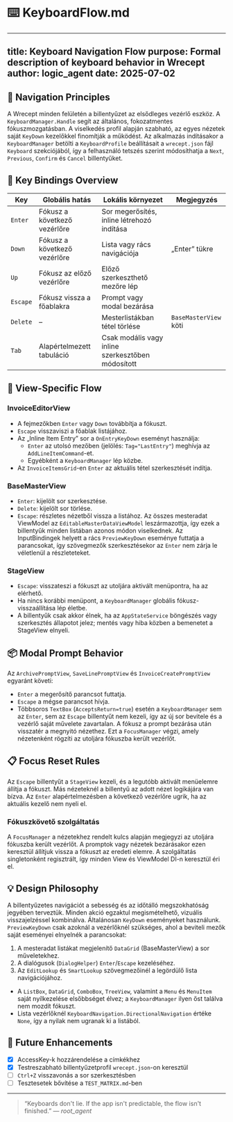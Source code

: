 # ⌨️ KeyboardFlow.md

---
**title:** Keyboard Navigation Flow
**purpose:** Formal description of keyboard behavior in Wrecept
**author:** logic_agent
**date:** 2025-07-02
---

## 🧭 Navigation Principles

A Wrecept minden felületén a billentyűzet az elsődleges vezérlő eszköz. A `KeyboardManager.Handle` segít az általános, fokozatmentes fókuszmozgatásban. A viselkedés profil alapján szabható, az egyes nézetek saját `KeyDown` kezelőkkel finomítják a működést.
Az alkalmazás indításakor a `KeyboardManager` betölti a `KeyboardProfile` beállításait a `wrecept.json` fájl `Keyboard` szekciójából, így a felhasználó tetszés szerint módosíthatja a `Next`, `Previous`, `Confirm` és `Cancel` billentyűket.

## 🔑 Key Bindings Overview

| Key      | Globális hatás                     | Lokális környezet                        | Megjegyzés |
|---------|-----------------------------------|------------------------------------------|------------|
| `Enter` | Fókusz a következő vezérlőre       | Sor megerősítés, inline létrehozó indítása |            |
| `Down`  | Fókusz a következő vezérlőre       | Lista vagy rács navigációja              | „Enter” tükre |
| `Up`    | Fókusz az előző vezérlőre          | Előző szerkeszthető mezőre lép            |            |
| `Escape`| Fókusz vissza a főablakra          | Prompt vagy modal bezárása               |            |
| `Delete`| –                                 | Mesterlistákban tétel törlése            | `BaseMasterView` köti |
| `Tab`   | Alapértelmezett tabuláció         | Csak modális vagy inline szerkesztőben módosított | |

## 🧾 View-Specific Flow

### InvoiceEditorView
- A fejmezőkben `Enter` vagy `Down` továbbítja a fókuszt.
- `Escape` visszaviszi a főablak listájához.
- Az „Inline Item Entry” sor a `OnEntryKeyDown` eseményt használja:
  - `Enter` az utolsó mezőben (jelölés: `Tag="LastEntry"`) meghívja az `AddLineItemCommand`-et.
  - Egyébként a `KeyboardManager` lép közbe.
- Az `InvoiceItemsGrid`-en `Enter` az aktuális tétel szerkesztését indítja.

### BaseMasterView
- `Enter`: kijelölt sor szerkesztése.
- `Delete`: kijelölt sor törlése.
- `Escape`: részletes nézetből vissza a listához.
Az összes mesteradat ViewModel az `EditableMasterDataViewModel` leszármazottja, így ezek a billentyűk minden listában azonos módon viselkednek.
Az InputBindingek helyett a rács `PreviewKeyDown` eseménye futtatja a parancsokat,
így szövegmezők szerkesztésekor az `Enter` nem zárja le véletlenül a részleteteket.

### StageView
- `Escape`: visszateszi a fókuszt az utoljára aktivált menüpontra, ha az elérhető.
- Ha nincs korábbi menüpont, a `KeyboardManager` globális fókusz-visszaállítása lép életbe.
- A billentyűk csak akkor élnek, ha az `AppStateService` böngészés vagy szerkesztés állapotot jelez; mentés vagy hiba közben a bemenetet a StageView elnyeli.

## 📦 Modal Prompt Behavior

Az `ArchivePromptView`, `SaveLinePromptView` és `InvoiceCreatePromptView` egyaránt követi:
- `Enter` a megerősítő parancsot futtatja.
- `Escape` a mégse parancsot hívja.
- Többsoros `TextBox` (`AcceptsReturn=true`) esetén a `KeyboardManager` sem az `Enter`, sem az `Escape` billentyűt nem kezeli, így az új sor bevitele és a vezérlő saját művelete zavartalan.
A fókusz a prompt bezárása után visszatér a megnyitó nézethez.
Ezt a `FocusManager` végzi, amely nézetenként rögzíti az utoljára fókuszba került vezérlőt.

## 📋 Focus Reset Rules

Az `Escape` billentyűt a `StageView` kezeli, és a legutóbb aktivált menüelemre
állítja a fókuszt. Más nézeteknél a billentyű az adott nézet logikájára van
bízva.
Az `Enter` alapértelmezésben a következő vezérlőre ugrik, ha az aktuális kezelő nem nyeli el.

### Fókuszkövető szolgáltatás

A `FocusManager` a nézetekhez rendelt kulcs alapján megjegyzi az utoljára fókuszba került vezérlőt. A promptok vagy nézetek bezárásakor ezen keresztül állítjuk vissza a fókuszt az eredeti elemre. A szolgáltatás singletonként regisztrált, így minden View és ViewModel DI-n keresztül éri el.

## 💡 Design Philosophy

A billentyűzetes navigációt a sebesség és az időtálló megszokhatóság jegyében terveztük. Minden akció egzaktul megismételhető, vizuális visszajelzéssel kombinálva.
Általánosan `KeyDown` eseményeket használunk. `PreviewKeyDown` csak azoknál a vezérlőknél szükséges, ahol a beviteli mezők saját eseményei elnyelnék a parancsokat:
1. A mesteradat listákat megjelenítő `DataGrid` (BaseMasterView) a sor műveletekhez.
2. A dialógusok (`DialogHelper`) `Enter`/`Escape` kezeléséhez.
3. Az `EditLookup` és `SmartLookup` szövegmezőinél a legördülő lista navigációjához.
- A `ListBox`, `DataGrid`, `ComboBox`, `TreeView`, valamint a `Menu` és `MenuItem` saját nyílkezelése elsőbbséget élvez; a `KeyboardManager` ilyen őst találva nem mozdít fókuszt.
- Lista vezérlőknél `KeyboardNavigation.DirectionalNavigation` értéke `None`, így a nyilak nem ugranak ki a listából.

## 🔧 Future Enhancements

- [x] AccessKey-k hozzárendelése a címkékhez
- [x] Testreszabható billentyűzetprofil `wrecept.json`-on keresztül
- [ ] `Ctrl+Z` visszavonás a sor szerkesztésben
- [ ] Tesztesetek bővítése a `TEST_MATRIX.md`-ben

---

> “Keyboards don't lie. If the app isn't predictable, the flow isn't finished.” — *root_agent*
